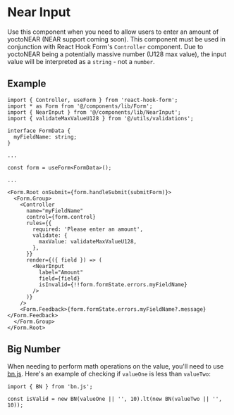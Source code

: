 # Near Input

Use this component when you need to allow users to enter an amount of yoctoNEAR (NEAR support coming soon). This component must be used in conjunction with React Hook Form's `Controller` component. Due to yoctoNEAR being a potentially massive number (U128 max value), the input value will be interpreted as a `string` - not a `number`.

## Example

```tsx
import { Controller, useForm } from 'react-hook-form';
import * as Form from '@/components/lib/Form';
import { NearInput } from '@/components/lib/NearInput';
import { validateMaxValueU128 } from '@/utils/validations';

interface FormData {
  myFieldName: string;
}

...

const form = useForm<FormData>();

...

<Form.Root onSubmit={form.handleSubmit(submitForm)}>
  <Form.Group>
    <Controller
      name="myFieldName"
      control={form.control}
      rules={{
        required: 'Please enter an amount',
        validate: {
          maxValue: validateMaxValueU128,
        },
      }}
      render={({ field }) => (
        <NearInput
          label="Amount"
          field={field}
          isInvalid={!!form.formState.errors.myFieldName}
        />
      )}
    />
    <Form.Feedback>{form.formState.errors.myFieldName?.message}</Form.Feedback>
  </Form.Group>
</Form.Root>
```

## Big Number

When needing to perform math operations on the value, you'll need to use [bn.js](https://github.com/indutny/bn.js). Here's an example of checking if `valueOne` is less than `valueTwo`:

```tsx
import { BN } from 'bn.js';

const isValid = new BN(valueOne || '', 10).lt(new BN(valueTwo || '', 10));
```
